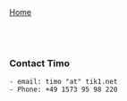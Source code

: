 <div id=container class="container">
    <div class="nav" id="topnav">
        <a href="/" class="active">Home</a>
    </div>
    <div id="contact">

  <div style='padding-top:50px'></div>
  
  ### Contact Timo  
    - email: timo "at" tik1.net
    - Phone: +49 1573 95 98 220
    
</div>
<div id="bottomnav"></div>
</div>

<script src="client.js"></script>
<link href="css/style.css" rel="stylesheet">
